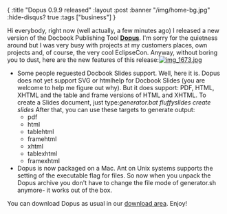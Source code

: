 {
  :title "Dopus 0.9.9 released"
  :layout :post
  :banner "/img/home-bg.jpg"
  :hide-disqus? true
  :tags ["business"]
}

Hi everybody, right now (well actually, a few minutes ago) I released a new version of the Docbook Publishing Tool [**Dopus**](http://cms.agynamix.de/downloads/cat_view-2.html). I'm sorry for the quietness around but I was very busy with projects at my customers places, own projects and, of course, the very cool EclipseCon. Anyway, without boring you to dust, here are the new features of this release:[![img\_1673.jpg](/img/uploads/2007/03/img_1673.jpg)](/img/uploads/2007/03/img_1673.jpg "img_1673.jpg")

-   Some people reguested Docbook Slides support. Well, here it is. Dopus does not yet support SVG or htmlhelp for Docbook Slides (you are welcome to help me figure out why). But it does support: PDF, HTML, XHTML and the table and frame versions of HTML and XHTML. To create a Slides document, just type:[](/img/uploads/2007/03/img_1673.jpg "img_1673.jpg")*generator.bat fluffyslides create slides* After that, you can use these targets to generate output:
    -   pdf
    -   html
    -   tablehtml
    -   framehtml
    -   xhtml
    -   tablexhtml
    -   framexhtml
-   Dopus is now packaged on a Mac. Ant on Unix systems supports the setting of the executable flag for files. So now when you unpack the Dopus archive you don't have to change the file mode of generator.sh anymore- it works out of the box.

You can download Dopus as usual in our[](http://cms.agynamix.de/downloads/cat_view-2.html) [download area](http://cms.agynamix.de/downloads/cat_view-2.html). Enjoy!
